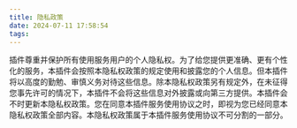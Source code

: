 ```yaml
---
title: 隐私政策
date: 2024-07-11 17:58:54
tags:
---
```

插件尊重并保护所有使用服务用户的个人隐私权。为了给您提供更准确、更有个性化的服务，本插件会按照本隐私权政策的规定使用和披露您的个人信息。但本插件将以高度的勤勉、审慎义务对待这些信息。除本隐私权政策另有规定外，在未征得您事先许可的情况下，本插件不会将这些信息对外披露或向第三方提供。本插件会不时更新本隐私权政策。您在同意本插件服务使用协议之时，即视为您已经同意本隐私权政策全部内容。本隐私权政策属于本插件服务使用协议不可分割的一部分。
